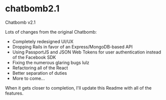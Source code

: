 # chatbomb2.1
Chatbomb v2.1

Lots of changes from the original Chatbomb:<br>
<ul>
<li>Completely redesigned UI/UX</li>
<li>Dropping Rails in favor of an Express/MongoDB-based API</li>
<li>Using PassportJS and JSON Web Tokens for user authentication instead of the Facebook SDK</li>
<li>Fixing the numerous glaring bugs lulz</li>
<li>Refactoring all of the React</li>
<li>Better separation of duties</li>
<li>More to come...</li>
</ul>

When it gets closer to completion, I'll update this Readme with all of the features.

